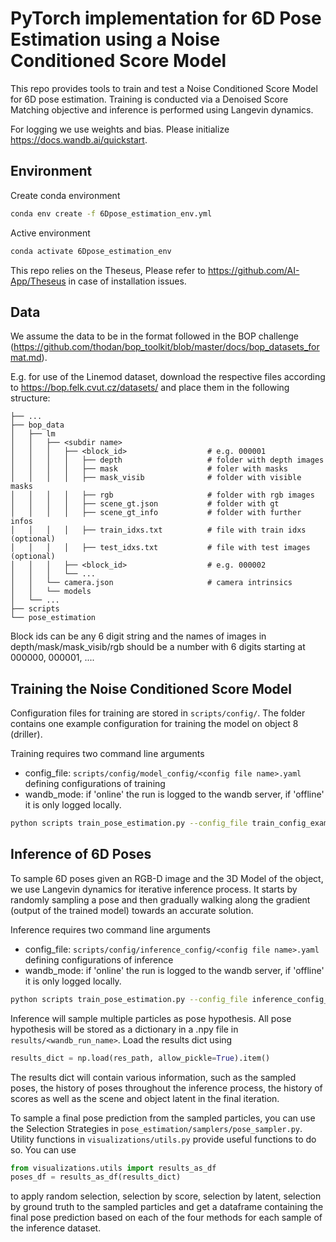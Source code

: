 # PyTorch implementation for 6D Pose Estimation using a Noise Conditioned Score Model

This repo provides tools to train and test a Noise Conditioned Score Model for 6D pose estimation.
Training is conducted via a Denoised Score Matching objective and inference is performed using
Langevin dynamics.

For logging we use weights and bias. Please initialize https://docs.wandb.ai/quickstart.

## Environment

Create conda environment

```bash
conda env create -f 6Dpose_estimation_env.yml
```

Active environment

```bash
conda activate 6Dpose_estimation_env
```

This repo relies on the Theseus, Please refer to https://github.com/AI-App/Theseus in case of installation issues.

## Data

We assume the data to be in the format followed in the BOP challenge
(https://github.com/thodan/bop_toolkit/blob/master/docs/bop_datasets_format.md).

E.g. for use of the Linemod dataset, download the respective files according to https://bop.felk.cvut.cz/datasets/
and place them in the following structure:

    ├── ...
    ├── bop_data
    │   ├── lm
    │   │   ├── <subdir name>
    │   │   │   ├── <block_id>                  # e.g. 000001
    │   │   │   │   ├── depth                   # folder with depth images
    │   │   │   │   ├── mask                    # foler with masks
    │   │   │   │   ├── mask_visib              # folder with visible masks
    │   │   │   │   ├── rgb                     # folder with rgb images
    │   │   │   │   ├── scene_gt.json           # folder with gt
    │   │   │   │   ├── scene_gt_info           # folder with further infos
    │   │   │   │   ├── train_idxs.txt          # file with train idxs (optional)
    │   │   │   │   ├── test_idxs.txt           # file with test images (optional)
    │   │   │   ├── <block_id>                  # e.g. 000002
    │   │   │   └── ...
    │   │   └── camera.json                     # camera intrinsics
    │   │   └── models
    │   └── ...
    ├── scripts
    └── pose_estimation

Block ids can be any 6 digit string and the names of images in depth/mask/mask_visib/rgb should be a
number with 6 digits starting at 000000, 000001, ....

## Training the Noise Conditioned Score Model

Configuration files for training are stored in `scripts/config/`. The folder contains one example
configuration for training the model on object 8 (driller).

Training requires two command line arguments

- config_file: `scripts/config/model_config/<config file name>.yaml` defining configurations of training
- wandb_mode: if 'online' the run is logged to the wandb server, if 'offline' it is only logged locally.

```bash
python scripts train_pose_estimation.py --config_file train_config_example --wandb_mode offline
```

## Inference of 6D Poses

To sample 6D poses given an RGB-D image and the 3D Model of the object, we use Langevin dynamics for
iterative inference process. It starts by randomly sampling a pose and then gradually walking
along the gradient (output of the trained model) towards an accurate solution.

Inference requires two command line arguments

- config_file: `scripts/config/inference_config/<config file name>.yaml` defining configurations of inference
- wandb_mode: if 'online' the run is logged to the wandb server, if 'offline' it is only logged locally.

```bash
python scripts train_pose_estimation.py --config_file inference_config_example --wandb_mode offline
```

Inference will sample multiple particles as pose hypothesis. All pose hypothesis will be stored as a dictionary
in a .npy file in `results/<wandb_run_name>`. Load the results dict using

```python
results_dict = np.load(res_path, allow_pickle=True).item()
```

The results dict will contain various information, such as the sampled poses, the history of poses
throughout the inference process, the history of scores as well as the scene and object latent
in the final iteration.

To sample a final pose prediction from the sampled particles, you can use the Selection Strategies in
`pose_estimation/samplers/pose_sampler.py`. Utility functions in `visualizations/utils.py` provide
useful functions to do so. You can use

```python
from visualizations.utils import results_as_df
poses_df = results_as_df(results_dict)
```

to apply random selection, selection by score, selection by latent, selection by ground truth to
the sampled particles and get a dataframe containing the final pose prediction based on each of
the four methods for each sample of the inference dataset.

